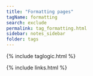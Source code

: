 ```yaml
---
title: "Formatting pages"
tagName: formatting
search: exclude
permalink: tag_formatting.html
sidebar: notes_sidebar
folder: tags
---
```

{% include taglogic.html %}

{% include links.html %}
